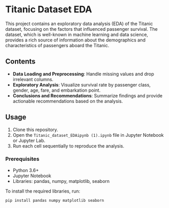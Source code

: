 # Titanic Dataset EDA

This project contains an exploratory data analysis (EDA) of the Titanic dataset, focusing on the factors that influenced passenger survival. The dataset, which is well-known in machine learning and data science, provides a rich source of information about the demographics and characteristics of passengers aboard the Titanic.

## Contents

- **Data Loading and Preprocessing**: Handle missing values and drop irrelevant columns.
- **Exploratory Analysis**: Visualize survival rate by passenger class, gender, age, fare, and embarkation point.
- **Conclusions and Recommendations**: Summarize findings and provide actionable recommendations based on the analysis.

## Usage

1. Clone this repository.
2. Open the `Titanic_dataset_EDAipynb (1).ipynb` file in Jupyter Notebook or Jupyter Lab.
3. Run each cell sequentially to reproduce the analysis.

### Prerequisites
- Python 3.6+
- Jupyter Notebook
- Libraries: pandas, numpy, matplotlib, seaborn

To install the required libraries, run:
```bash
pip install pandas numpy matplotlib seaborn
